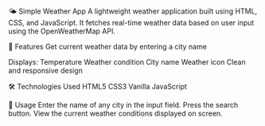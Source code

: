 🌤️ Simple Weather App
A lightweight weather application built using HTML, CSS, and JavaScript. It fetches real-time weather data based on user input using the OpenWeatherMap API.

🚀 Features
Get current weather data by entering a city name

Displays:
Temperature
Weather condition
City name
Weather icon
Clean and responsive design

🛠️ Technologies Used
HTML5
CSS3
Vanilla JavaScript

📝 Usage
Enter the name of any city in the input field.
Press the search button.
View the current weather conditions displayed on screen.
